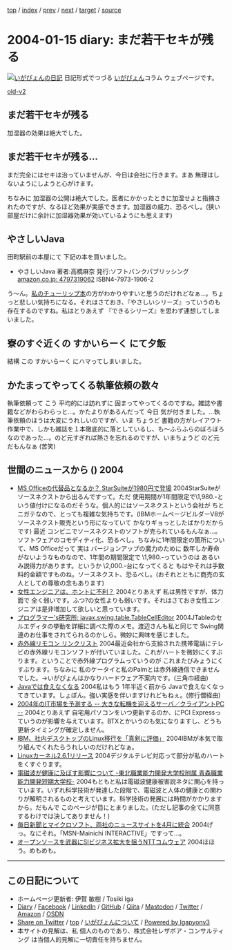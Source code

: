 [top](../index.html) 
 / [index](index.html) 
 / [prev](ig040114.html) 
 / [next](ig040118.html) 
 / [target](https://www.igapyon.jp/igapyon/diary/2004/ig040115.html) 
 / [source](https://github.com/igapyon/diary/blob/master/2004/ig040115.src.md) 

2004-01-15 diary: まだ若干セキが残る
=====================================================================================================
[![いがぴょんの日記](https://www.igapyon.jp/igapyon/diary/images/iga200306s.jpg "いがぴょん")](https://www.igapyon.jp/igapyon/diary/memo/memoigapyon.html) 日記形式でつづる [いがぴょん](https://www.igapyon.jp/igapyon/diary/memo/memoigapyon.html)コラム ウェブページです。

[old-v2](ig040115-orig.html)

## まだ若干セキが残る

加湿器の効果は絶大でした。


## まだ若干セキが残る…

まだ完全にはセキは治っていませんが、今日は会社に行きます。まあ 無理はしないようにしようと心がけます。

ちなみに 加湿器の公開は絶大でした。医者にかかったときに加湿せよと指摘されたのですが、なるほど効果が実感できます。加湿器の威力、恐るべし。(狭い部屋だけに余計に加湿器効果が効いているようにも思えます)

## やさしいJava

田町駅前の本屋にて 下記の本を買いました。

* やさしいJava
  著者:高橋麻奈
  発行:ソフトバンクパブリッシング
  [amazon.co.jp: 4797319062](http://www.amazon.co.jp/exec/obidos/ASIN/4797319062/igapyondiary-22)
  ISBN4-7973-1906-2 

う～ん。[私のチューリップ本](../../book/jasl.html)の方がわかりやすいと思うのだけれどなぁ…。ちょっと悲しい気持ちになる。それはさておき、『やさしいシリーズ』っていうのも存在するのですね。私はとりあえず 『できるシリーズ』を思わず連想してしまいました。

## 寮のすぐ近くの すかいらーく にて夕飯

結構 この すかいらーく にハマってしまいました。

## かたまってやってくる執筆依頼の数々

執筆依頼って こう 平均的には訪れずに 固まってやってくるのですね。雑誌や書籍などがわらわらっと…。かたよりがあるんだって 今日 気が付きました。…執筆依頼のほうは大変にうれしいのですが、いま ちょうど 書籍の方がレイアウト作業中で、しかも雑誌を１本徹底的に落としているし、も～ふらふらのぼろぼろなのであった…。のど元すぎれば熱さを忘れるのですが、いまちょうど のど元だもんなぁ (苦笑)

## 世間のニュースから () 2004

* [MS Officeの代替品となるか？ StarSuiteが1980円で登場](http://japan.cnet.com/news/tech/story/0,2000047674,20063701,00.htm)  2004StarSuiteがソースネクストから出るんですって。ただ 使用期間が1年間限定で\1,980.-という値付けになるのだそうな。個人的にはソースネクストという会社が ちとニガテなので、とっても複雑な気持ちです。(IBMホームページビルダーV8がソースネクスト販売という形になっていて かなりギョっとしたばかりだからです) 最近 コンビニでソースネクストのソフトが売られているもんなぁ…。ソフトウェアのコモディティ化、恐るべし。ちなみに1年間限定の箇所について、MS Officeだって 実は バージョンアップの魔力のために 数年しか寿命がないようなものなので、1年間の期間限定で \1,980.-っていうのは あるいみ説得力があります。というか \2,000.-台になってくると もはやそれは手数料的金額ですものね。ソースネクスト、恐るべし。(おそれとともに商売の玄人としての尊敬の念もあります)
* [女性エンジニアは、ホントに不利？](http://jibun.atmarkit.co.jp/lcareer01/column/ana06/ana01.html)  2004とりあえず 私は男性ですが、体力面で 全く弱いです。ふつ?の女性よりも弱いです。それはさておき女性エンジニアは是非増加して欲しいと思っています。
* [プログラマー's研究所: javax.swing.table.TableCellEditor](http://www.hcn.zaq.ne.jp/no-ji/javamemo/javax_swing_table_TableCellEditor.html)  2004JTableのセルエディタの挙動を詳細に調べた際のメモ。渡辺さんも私と同じで Swing関連のお仕事をされてられるのかしら。微妙に興味を感じました。
* [赤外線リモコン リンクリスト](http://hp.vector.co.jp/authors/VA005810/remocon/link_remote.htm)  2004最近会社から支給された携帯電話にテレビの赤外線リモコンソフトが付いていました。これがハートを微妙にくすぶります。ということで赤外線プログラムっていうのが これまたびみょうにくすぶります。ちなみに 私のケータイと私のPalmとは赤外線通信できませんでした。→いがぴょんはかなりハードウェア不案内です。(三角巾経由)
* [Javaでは食えなくなる](http://jibun.atmarkit.co.jp/scenter/bbs/viewtopic.php?topic=8577&forum=22)  2004私はもう 1年半近く前から Javaで食えなくなってきています。しょぼん。強い実感を伴いますけれどもねぇ。(修行僧経由)
* [2004年のIT市場を予測する -- 大きな転機を迎えるサーバ／クライアントPC --](http://www.atmarkit.co.jp/fsys/kaisetsu/033it_market2004/it_market2004.html)  2004とりあえず 自宅用パソコンをいつ更新するのか、にPCI Expressっていうのが影響を与えています。BTXとかいうのも気になりますし、どうも更新タイミングが確定しません。
* [IBM、社内デスクトップのLinux移行を「真剣に評価」](http://www.itmedia.co.jp/enterprise/0401/09/epn12.html)  2004IBMが本気で取り組んでくれたらうれしいのだけれどなぁ。
* [Linuxカーネル2.6.1リリース](http://www.itmedia.co.jp/news/articles/0401/10/news019.html)  2004デジタルテレビ対応って部分が私のハートをくすぐります。
* [電磁波が健康に及ぼす影響について -東北職業能力開発大学校附属 青森職業能力開発短期大学校-](http://www.jomon.ne.jp/~ja7bal/denjiha.htm)  2004もともと私は電磁波健康被害説ネタに関心を持っています。いずれ科学技術が発達した段階で、電磁波と人体の健康との関わりが解明されるものと考えています。科学技術の発展には時間がかかりますから。だもんで このページが目にとまりました。(ただし記事の全てに同意するわけでは決してありません！)
* [毎日新聞とマイクロソフト、両社のニュースサイトを4月に統合](http://japan.cnet.com/news/media/story/0,2000047715,20063705,00.htm)  2004げっ。なにそれ。「MSN-Mainichi INTERACTIVE」ですって…。
* [オープンソースを武器にSIビジネス拡大を狙うNTTコムウェア](http://japan.cnet.com/column/suematsu/story/0,2000048844,20063558,00.htm)  2004ほほう。めもめも。


----------------------------------------------------------------------------------------------------

## この日記について

* ホームページ更新者: 伊賀 敏樹 / Tosiki Iga
* [Diary](https://www.igapyon.jp/igapyon/diary/) / [Facebook](https://www.facebook.com/igapyon) / [LinkedIn](https://www.linkedin.com/in/toshikiiga) / [GitHub](https://github.com/igapyon) / [Qiita](https://qiita.com/igapyon) / [Mastodon](https://social.vivaldi.net/@igapyon) / [Twitter](https://twitter.com/ToshikiIga) / [Amazon](https://www.amazon.co.jp/%E4%BC%8A%E8%B3%80-%E6%95%8F%E6%A8%B9/e/B004LTQWCQ) / [OSDN](https://ja.osdn.net/users/iga/)
* [Share on Twitter](https://twitter.com/intent/tweet?hashtags=igapyon%2Cdiary%2C%E3%81%84%E3%81%8C%E3%81%B4%E3%82%87%E3%82%93&text=%E3%81%BE%E3%81%A0%E8%8B%A5%E5%B9%B2%E3%82%BB%E3%82%AD%E3%81%8C%E6%AE%8B%E3%82%8B&url=https%3A%2F%2Fwww.igapyon.jp%2Figapyon%2Fdiary%2F2004%2Fig040115.html) / [top](../index.html) / [いがぴょんについて](https://www.igapyon.jp/igapyon/diary/memo/memoigapyon.html) / [Powered by Igapyonv3](https://github.com/igapyon/igapyonv3)
* 本サイトの見解は、私 個人のものであり、株式会社レザボア・コンサルティング は当個人的見解に一切責任を持ちません。 
